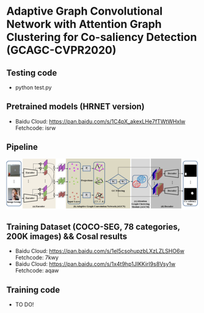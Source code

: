# Adaptive Graph Convolutional Network with Attention Graph Clustering for Co-saliency Detection (GCAGC-CVPR2020)
## Testing code
* python test.py
## Pretrained models (HRNET version)
* Baidu Cloud: https://pan.baidu.com/s/1C4pX_akexLHe7fTWtWHxlw Fetchcode: isrw 
## Pipeline
![pipeline](https://github.com/ltp1995/GCAGC-CVPR2020/blob/master/maps/pipeline.png)
## Training Dataset (COCO-SEG, 78 categories, 200K images) && Cosal results
* Baidu Cloud: https://pan.baidu.com/s/1el5csohupzbLXzLZLSHO6w Fetchcode: 7kwy
* Baidu Cloud: https://pan.baidu.com/s/1x4t9hp1JIKKirI9s8Vsy1w Fetchcode: aqaw
## Training code
* TO DO!


